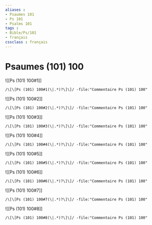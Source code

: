 ```yaml
---
aliases : 
- Psaumes 101
- Ps 101
- Psalms 101
tags : 
- Bible/Ps/101
- français
cssclass : français
---
```


# Psaumes (101) 100

![[Ps (101) 100#1]]

```query
/\[\[Ps (101) 100#1(\|.*)?\]\]/ -file:"Commentaire Ps (101) 100"
```

![[Ps (101) 100#2]]

```query
/\[\[Ps (101) 100#2(\|.*)?\]\]/ -file:"Commentaire Ps (101) 100"
```

![[Ps (101) 100#3]]

```query
/\[\[Ps (101) 100#3(\|.*)?\]\]/ -file:"Commentaire Ps (101) 100"
```

![[Ps (101) 100#4]]

```query
/\[\[Ps (101) 100#4(\|.*)?\]\]/ -file:"Commentaire Ps (101) 100"
```

![[Ps (101) 100#5]]

```query
/\[\[Ps (101) 100#5(\|.*)?\]\]/ -file:"Commentaire Ps (101) 100"
```

![[Ps (101) 100#6]]

```query
/\[\[Ps (101) 100#6(\|.*)?\]\]/ -file:"Commentaire Ps (101) 100"
```

![[Ps (101) 100#7]]

```query
/\[\[Ps (101) 100#7(\|.*)?\]\]/ -file:"Commentaire Ps (101) 100"
```

![[Ps (101) 100#8]]

```query
/\[\[Ps (101) 100#8(\|.*)?\]\]/ -file:"Commentaire Ps (101) 100"
```

